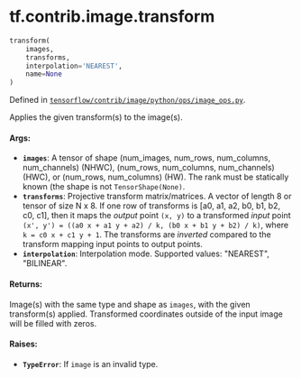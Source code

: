 <div itemscope itemtype="http://developers.google.com/ReferenceObject">
<meta itemprop="name" content="tf.contrib.image.transform" />
</div>

# tf.contrib.image.transform

``` python
transform(
    images,
    transforms,
    interpolation='NEAREST',
    name=None
)
```



Defined in [`tensorflow/contrib/image/python/ops/image_ops.py`](https://www.tensorflow.org/code/tensorflow/contrib/image/python/ops/image_ops.py).

Applies the given transform(s) to the image(s).

#### Args:

* <b>`images`</b>: A tensor of shape (num_images, num_rows, num_columns, num_channels)
     (NHWC), (num_rows, num_columns, num_channels) (HWC), or
     (num_rows, num_columns) (HW). The rank must be statically known (the
     shape is not `TensorShape(None)`.
* <b>`transforms`</b>: Projective transform matrix/matrices. A vector of length 8 or
     tensor of size N x 8. If one row of transforms is
     [a0, a1, a2, b0, b1, b2, c0, c1], then it maps the *output* point
     `(x, y)` to a transformed *input* point
     `(x', y') = ((a0 x + a1 y + a2) / k, (b0 x + b1 y + b2) / k)`,
     where `k = c0 x + c1 y + 1`. The transforms are *inverted* compared to
     the transform mapping input points to output points.
* <b>`interpolation`</b>: Interpolation mode. Supported values: "NEAREST", "BILINEAR".


#### Returns:

Image(s) with the same type and shape as `images`, with the given
transform(s) applied. Transformed coordinates outside of the input image
will be filled with zeros.


#### Raises:

* <b>`TypeError`</b>: If `image` is an invalid type.